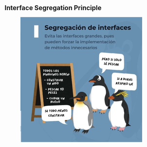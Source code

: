 ## Interface Segregation Principle
<p align="center">
  <img src="./I.jpg" alt="Interfacesegregation" width="400"/>
</p>
